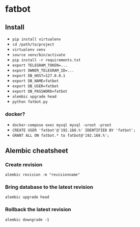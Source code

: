 # fatbot

## Install

- `pip install virtualenv`
- `cd /path/to/project`  
- `virtualenv venv`
- `source venv/bin/activate`
- `pip install -r requirements.txt`
- `export TELEGRAM_TOKEN=...`
- `export OWNER_TELEGRAM_ID=...`
- `export DB_HOST=127.0.0.1`
- `export DB_NAME=fatbot`
- `export DB_USER=fatbot`
- `export DB_PASSWORD=fatbot`
- `alembic upgrade head`
- `python fatbot.py`

### docker?

- `docker-compose exec mysql mysql -uroot -proot`
- `CREATE USER 'fatbot'@'192.168.%' IDENTIFIED BY 'fatbot';`
- `GRANT ALL ON fatbot.* to fatbot@'192.168.%';`

## Alembic cheatsheet

### Create revision

```
alembic revision -m "revisionname"
```

### Bring database to the latest revision

```
alembic upgrade head
```

### Rollback the latest revision

```
alembic downgrade -1
```